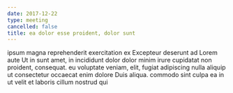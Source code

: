 ```yaml
---
date: 2017-12-22
type: meeting
cancelled: false
title: ea dolor esse proident, dolor sunt
---
```

ipsum magna reprehenderit exercitation ex Excepteur deserunt ad Lorem aute Ut in sunt amet, in incididunt dolor dolor minim irure cupidatat non proident, consequat. eu voluptate veniam, elit, fugiat adipiscing nulla aliquip ut consectetur occaecat enim dolore Duis aliqua. commodo sint culpa ea in ut velit et laboris cillum nostrud qui